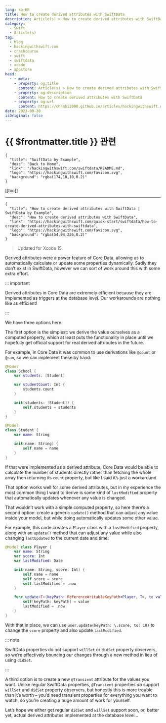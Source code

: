 ```yaml
---
lang: ko-KR
title: How to create derived attributes with SwiftData
description: Article(s) > How to create derived attributes with SwiftData
category:
  - Swift
  - Article(s)
tag: 
  - blog
  - hackingwithswift.com
  - crashcourse
  - swift
  - swiftdata
  - xcode
  - appstore
head:
  - - meta:
    - property: og:title
      content: Article(s) > How to create derived attributes with SwiftData
    - property: og:description
      content: How to create derived attributes with SwiftData
    - property: og:url
      content: https://chanhi2000.github.io/articles/hackingwithswift.com/swiftdata/how-to-create-derived-attributes-with-swiftdata.html
date: 2023-09-30
isOriginal: false
---
```


# {{ $frontmatter.title }} 관련

```component VPCard
{
  "title": "SwiftData by Example",
  "desc": "Back to Home",
  "link": "/hackingwithswift.com/swiftdata/README.md",
  "logo": "https://hackingwithswift.com/favicon.svg",
  "background": "rgba(174,10,10,0.2)"
}
```

[[toc]]

---

```component VPCard
{
  "title": "How to create derived attributes with SwiftData | SwiftData by Example",
  "desc": "How to create derived attributes with SwiftData",
  "link": "https://hackingwithswift.com/quick-start/swiftdata/how-to-create-derived-attributes-with-swiftdata", 
  "logo": "https://hackingwithswift.com/favicon.svg",
  "background": "rgba(54,94,226,0.2)"
}
```

> Updated for Xcode 15

Derived attributes were a power feature of Core Data, allowing us to automatically calculate or update some properties dynamically. Sadly they don’t exist in SwiftData, however we can sort of work around this with some extra effort.

::: important

Derived attributes in Core Data are extremely efficient because they are implemented as triggers at the database level. Our workarounds are nothing like as efficient!

:::

We have three options here.

The first option is the simplest: we derive the value ourselves as a computed property, which at least puts the functionality in place until we hopefully get official support for real derived attributes in the future.

For example, in Core Data it was common to use derivations like `@count` or `@sum`, so we can implement these by hand:

```swift
@Model
class School {
    var students: [Student]

    var studentCount: Int {
        students.count
    }

    init(students: [Student]) {
        self.students = students
    }
}

@Model
class Student {
    var name: String

    init(name: String) {
        self.name = name
    }
}
```

If that were implemented as a derived attribute, Core Data would be able to calculate the number of students directly rather than fetching the whole array then returning its `count` property, but like I said it’s just a workaround.

That option works well for some derived attributes, but in my experience the most common thing I want to derive is some kind of `lastModified` property that automatically updates whenever any value is changed.

That wouldn’t work with a simple computed property, so here there’s a second option: create a generic `update()` method that can adjust any value inside your model, but while doing automatically updates some other value.

For example, this code creates a `Player` class with a `lastModified` property, along with an `update()` method that can adjust any value while also changing `lastUpdated` to the current date and time:

```swift
@Model class Player {
    var name: String
    var score: Int
    var lastModified: Date

    init(name: String, score: Int) {
        self.name = name
        self.score = score
        self.lastModified = .now
    }

    func update<T>(keyPath: ReferenceWritableKeyPath<Player, T>, to value: T) {
        self[keyPath: keyPath] = value
        lastModified = .now
    }
}
```

With that in place, we can use `user.update(keyPath: \.score, to: 10)` to change the `score` property and also update `lastModified`.

::: note

SwiftData properties do not support `willSet` or `didSet` property observers, so we’re effectively bouncing our changes through a new method in lieu of using `didSet`.

:::

A third option is to create a new `@Transient` attribute for the values you want. Unlike regular SwiftData properties, `@Transient` properties *do* support `willSet` and `didSet` property observers, but honestly this is more trouble than it’s worth – you’d need transient properties for everything you want to watch, so you’re creating a huge amount of work for yourself.

Let’s hope we either get regular `didSet` and `willSet` support soon, or, better yet, actual derived attributes implemented at the database level…


